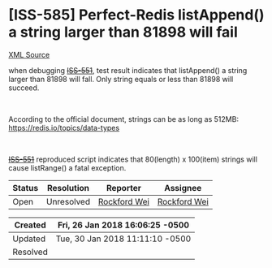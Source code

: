 # [ISS-585] Perfect-Redis listAppend() a string larger than 81898 will fail

[XML Source](./xml/ISS-585.xml)
<p><p>when debugging <del><a href="http://jira.perfect.org:8080/browse/ISS-551" title="Perfect-Redis:  Large bulk string responses blow up with a bad access exception" class="issue-link" data-issue-key="ISS-551"><del>ISS-551</del></a></del>, test result indicates that listAppend() a string larger than 81898 will fall. Only string equals or less than 81898 will succeed.</p>

<p> </p>

<p>According to the official document, strings can be as long as 512MB:<br/>
<a href="https://redis.io/topics/data-types" class="external-link" rel="nofollow">https://redis.io/topics/data-types</a></p>

<p> </p>

<p><del><a href="http://jira.perfect.org:8080/browse/ISS-551" title="Perfect-Redis:  Large bulk string responses blow up with a bad access exception" class="issue-link" data-issue-key="ISS-551"><del>ISS-551</del></a></del> reproduced script indicates that 80(length) x 100(item) strings will cause listRange() a fatal exception. </p></p>





Status|Resolution|Reporter|Assignee
------|----------|--------|--------
Open|Unresolved|[Rockford Wei](rocky)|[Rockford Wei]($rocky)





Created|Fri, 26 Jan 2018 16:06:25 -0500
-------|--------------
Updated|Tue, 30 Jan 2018 11:11:10 -0500
Resolved|




